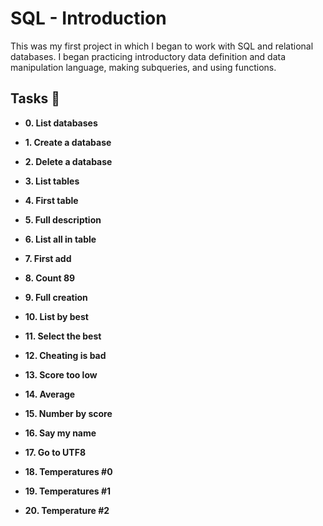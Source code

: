 # SQL - Introduction

This was my first project in which I began to work with SQL and relational
databases. I began practicing introductory data definition and data
manipulation language, making subqueries, and using functions.

## Tasks :page_with_curl:

* **0. List databases**
  
* **1. Create a database**
  
* **2. Delete a database**
 
* **3. List tables**
 
* **4. First table**
 
* **5. Full description**
 
* **6. List all in table**
  
* **7. First add**
 
* **8. Count 89**

* **9. Full creation**
  
* **10. List by best**
  
* **11. Select the best**
  
* **12. Cheating is bad**
  
* **13. Score too low**
  
* **14. Average**
  
* **15. Number by score**
 
* **16. Say my name**
 
* **17. Go to UTF8**
  
* **18. Temperatures #0**
 
* **19. Temperatures #1**
  
* **20. Temperature #2**
  
